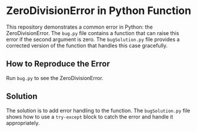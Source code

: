 # ZeroDivisionError in Python Function
This repository demonstrates a common error in Python: the ZeroDivisionError. The `bug.py` file contains a function that can raise this error if the second argument is zero. The `bugSolution.py` file provides a corrected version of the function that handles this case gracefully.

## How to Reproduce the Error
Run `bug.py` to see the ZeroDivisionError. 

## Solution
The solution is to add error handling to the function.  The `bugSolution.py` file shows how to use a `try-except` block to catch the error and handle it appropriately.